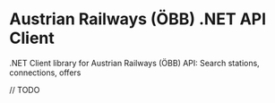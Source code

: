 # Austrian Railways (ÖBB) .NET API Client
.NET Client library for Austrian Railways (ÖBB) API: Search stations, connections, offers

// TODO
